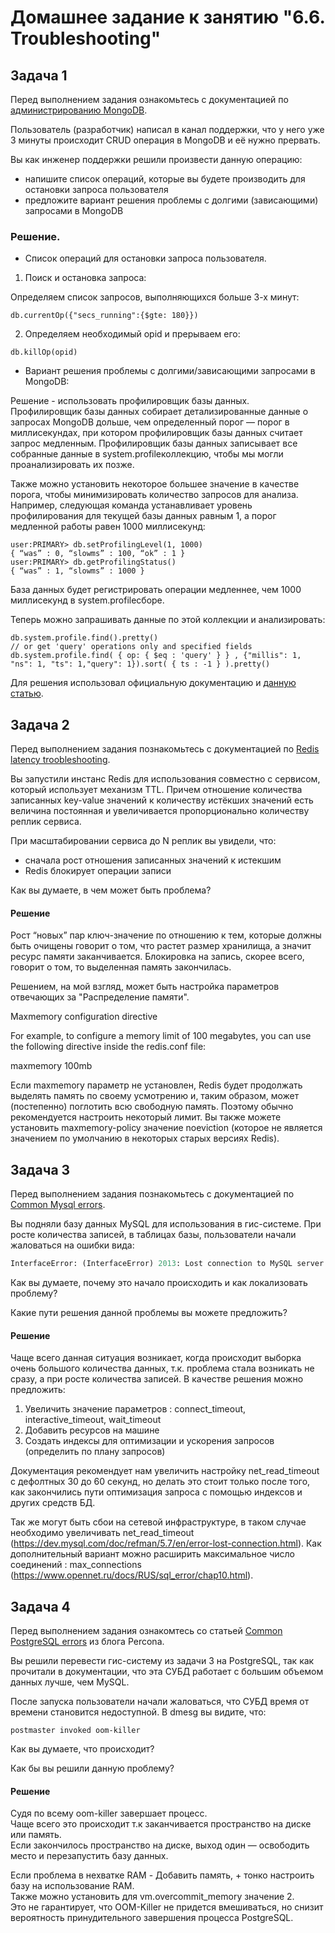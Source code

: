 # Домашнее задание к занятию "6.6. Troubleshooting"

## Задача 1

Перед выполнением задания ознакомьтесь с документацией по [администрированию MongoDB](https://docs.mongodb.com/manual/administration/).

Пользователь (разработчик) написал в канал поддержки, что у него уже 3 минуты происходит CRUD операция в MongoDB и её 
нужно прервать. 

Вы как инженер поддержки решили произвести данную операцию:
- напишите список операций, которые вы будете производить для остановки запроса пользователя
- предложите вариант решения проблемы с долгими (зависающими) запросами в MongoDB

### Решение.

- Cписок операций для остановки запроса пользователя.        

1. Поиск и остановка запроса:      

Определяем список запросов, выполняющихся больше 3-х минут:     
```
db.currentOp({"secs_running":{$gte: 180}})  

```

2. Определяем необходимый opid и прерываем его:     
```
db.killOp(opid) 
```
- Вариант решения проблемы с долгими/зависающими запросами в MongoDB:

Решение - использовать профилировщик базы данных.     
Профилировщик базы данных собирает детализированные данные о запросах MongoDB дольше, чем определенный порог — порог в миллисекундах, при котором профилировщик базы данных считает запрос медленным. Профилировщик базы данных записывает все собранные данные в system.profileколлекцию, чтобы мы могли проанализировать их позже.    
    
Также можно установить некоторое большее значение в качестве порога, чтобы минимизировать количество запросов для анализа.      
Например, следующая команда устанавливает уровень профилирования для текущей базы данных равным 1, а порог медленной работы равен 1000 миллисекунд:
```
user:PRIMARY> db.setProfilingLevel(1, 1000)
{ “was” : 0, “slowms” : 100, “ok” : 1 }
user:PRIMARY> db.getProfilingStatus()
{ “was” : 1, “slowms” : 1000 }
```

База данных будет регистрировать операции медленнее, чем 1000 миллисекунд в system.profileсборе.        
    
Теперь можно запрашивать данные по этой коллекции и анализировать:      
```
db.system.profile.find().pretty()
// or get 'query' operations only and specified fields
db.system.profile.find( { op: { $eq : 'query' } } , {"millis": 1, "ns": 1, "ts": 1,"query": 1}).sort( { ts : -1 } ).pretty()
```
Для решения использовал официальную документацию и [данную статью](https://medium.com/mongodb-cowboys/troubleshooting-mongodb-100-cpu-load-and-slow-queries-da622c6e1339).

## Задача 2

Перед выполнением задания познакомьтесь с документацией по [Redis latency troobleshooting](https://redis.io/topics/latency).

Вы запустили инстанс Redis для использования совместно с сервисом, который использует механизм TTL. 
Причем отношение количества записанных key-value значений к количеству истёкших значений есть величина постоянная и
увеличивается пропорционально количеству реплик сервиса. 

При масштабировании сервиса до N реплик вы увидели, что:
- сначала рост отношения записанных значений к истекшим
- Redis блокирует операции записи

Как вы думаете, в чем может быть проблема?
 
#### Решение

Рост “новых” пар ключ-значение по отношению к тем, которые должны быть очищены говорит о том, что растет размер хранилища, а значит ресурс памяти заканчивается. Блокировка на запись, скорее всего, говорит о том, то выделенная память закончилась. 
    
Решением, на мой взгляд, может быть настройка параметров отвечающих за "Распределение памяти".

Maxmemory configuration directive

For example, to configure a memory limit of 100 megabytes, you can use the following directive inside the redis.conf file:

maxmemory 100mb  


Если maxmemory параметр не установлен, Redis будет продолжать выделять память по своему усмотрению и, таким образом, может (постепенно) поглотить всю свободную память. Поэтому обычно рекомендуется настроить некоторый лимит. Вы также можете установить maxmemory-policy значение noeviction (которое не является значением по умолчанию в некоторых старых версиях Redis).


   

## Задача 3

Перед выполнением задания познакомьтесь с документацией по [Common Mysql errors](https://dev.mysql.com/doc/refman/8.0/en/common-errors.html).

Вы подняли базу данных MySQL для использования в гис-системе. При росте количества записей, в таблицах базы,
пользователи начали жаловаться на ошибки вида:
```python
InterfaceError: (InterfaceError) 2013: Lost connection to MySQL server during query u'SELECT..... '
```

Как вы думаете, почему это начало происходить и как локализовать проблему?

Какие пути решения данной проблемы вы можете предложить?

#### Решение

Чаще всего данная ситуация возникает, когда происходит выборка очень большого количества данных, т.к. проблема стала возникать не сразу, а при росте количества записей.
В качестве решения можно предложить:
   1. Увеличить значение параметров : connect_timeout, interactive_timeout, wait_timeout    
   2. Добавить ресурсов на машине   
   3. Создать индексы для оптимизации  и ускорения запросов (определить по плану запросов)  
    
Документация рекомендует нам увеличить настройку net_read_timeout с дефолтных 30 до 60 секунд, но делать это стоит только после того, как закончились пути оптимизация запроса с помощью индексов и других средств БД.


Так же могут быть сбои на сетевой инфраструктуре, в таком случае необходимо увеличивать net_read_timeout (https://dev.mysql.com/doc/refman/5.7/en/error-lost-connection.html).
Как дополнительный вариант можно расширить максимальное число соединений :  max_connections (https://www.opennet.ru/docs/RUS/sql_error/chap10.html).

## Задача 4

Перед выполнением задания ознакомтесь со статьей [Common PostgreSQL errors](https://www.percona.com/blog/2020/06/05/10-common-postgresql-errors/) из блога Percona.

Вы решили перевести гис-систему из задачи 3 на PostgreSQL, так как прочитали в документации, что эта СУБД работает с 
большим объемом данных лучше, чем MySQL.

После запуска пользователи начали жаловаться, что СУБД время от времени становится недоступной. В dmesg вы видите, что:

`postmaster invoked oom-killer`

Как вы думаете, что происходит?

Как бы вы решили данную проблему?

#### Решение
Судя по всему oom-killer  завершает процесс.    
Чаще всего это происходит т.к  заканчивается пространство на диске или память.       
Если закончилось пространство на диске, выход один — освободить место и перезапустить базу данных.  

Если проблема в нехватке RAM - Добавить память, + тонко настроить базу на использование RAM.  
Также можно установить для vm.overcommit_memory значение 2.     
Это не гарантирует, что OOM-Killer не придется вмешиваться, но снизит вероятность принудительного завершения процесса PostgreSQL.



